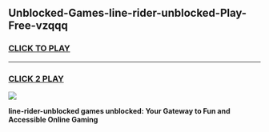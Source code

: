 
## Unblocked-Games-line-rider-unblocked-Play-Free-vzqqq
<h3>
<a href="https://premium76.site?title=line-rider-unblocked&ref=12A">CLICK TO PLAY</a></h3>
<hr>

<h3>
<a href="https://premium76.site?title=line-rider-unblocked&ref=12A">CLICK 2 PLAY</a>
  
</h3>

<a href="https://premium76.site?title=line-rider-unblocked&ref=12A"><img src="https://clearcache.store/games.png"></a>


**line-rider-unblocked games unblocked: Your Gateway to Fun and Accessible Online Gaming**
